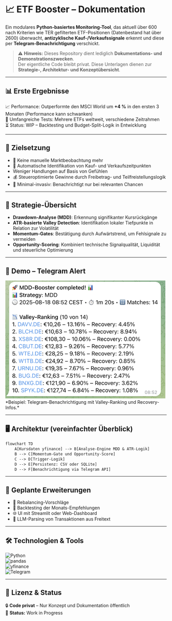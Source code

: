 # 📈 ETF Booster – Dokumentation  

Ein modulares **Python-basiertes Monitoring-Tool**, das aktuell über 600 nach Kriterien wie TER gefilterten ETF-Positionen (Datenbestand hat über 2600) überwacht, **antizyklische Kauf-/Verkaufssignale** erkennt und diese per **Telegram-Benachrichtigung** verschickt.  

> ⚠️ **Hinweis:** Dieses Repository dient lediglich **Dokumentations- und Demonstrationszwecken**.  
> Der eigentliche Code bleibt privat. Diese Unterlagen dienen zur **Strategie-, Architektur- und Konzeptübersicht**.

---

## 📊 Erste Ergebnisse

📈 Performance: Outperformte den MSCI World um **+4 %** in den ersten 3 Monaten (Performance kann schwanken)  
🧪 Umfangreiche Tests: Mehrere ETFs weltweit, verschiedene Zeitrahmen  
⏳ Status: WIP – Backtesting und Budget-Split-Logik in Entwicklung

---

## 🎯 Zielsetzung
- 🚫 Keine manuelle Marktbeobachtung mehr  
- 🤖 Automatische Identifikation von Kauf- und Verkaufszeitpunkten
- Weniger Handlungen auf Basis von Gefühlen  
- 💰 Steueroptimierte Gewinne durch Freibetrag- und Teilfreistellungslogik  
- 📲 Minimal-invasiv: Benachrichtigt nur bei relevanten Chancen  

---

## 🧠 Strategie-Übersicht
- **Drawdown-Analyse (MDD)**: Erkennung signifikanter Kursrückgänge  
- **ATR-basierte Valley Detection**: Identifikation lokaler Tiefpunkte in Relation zur Volatilität  
- **Momentum-Gates**: Bestätigung durch Aufwärtstrend, um Fehlsignale zu vermeiden  
- **Opportunity-Scoring**: Kombiniert technische Signalqualität, Liquidität und steuerliche Optimierung  

---

## 📸 Demo – Telegram Alert  

<img src="./assets/mdd-booster-demo.png" alt="ETF Booster Demo" width="500"/> 
*Beispiel: Telegram-Benachrichtigung mit Valley-Ranking und Recovery-Infos.* 

---

## 🖥️ Architektur (vereinfachter Überblick)
```mermaid
flowchart TD
    A[Kursdaten yfinance] --> B[Analyse-Engine MDD & ATR-Logik]
    B --> C[Momentum-Gate und Opportunity-Score]
    C --> D[Trigger-Logik]
    D --> E[Persistenz: CSV oder SQLite]
    D --> F[Benachrichtigung via Telegram API]
```
---

## 🚀 Geplante Erweiterungen  

- 💾 Rebalancing-Vorschläge  
- 🧮 Backtesting der Monats-Empfehlungen  
- 🌐 UI mit Streamlit oder Web-Dashboard  
- 🧠 LLM-Parsing von Transaktionen aus Freitext  

---

## 🛠 Technologien & Tools  

![Python](https://img.shields.io/badge/Python-3776AB?style=flat&logo=python&logoColor=white)  
![pandas](https://img.shields.io/badge/pandas-150458?style=flat&logo=pandas&logoColor=white)  
![yfinance](https://img.shields.io/badge/yfinance-003B57?style=flat)  
![Telegram](https://img.shields.io/badge/Telegram-26A5E4?style=flat&logo=telegram&logoColor=white)  

---

## 📄 Lizenz & Status  

🔒 **Code privat** – Nur Konzept und Dokumentation öffentlich  
📌 **Status:** Work in Progress  
